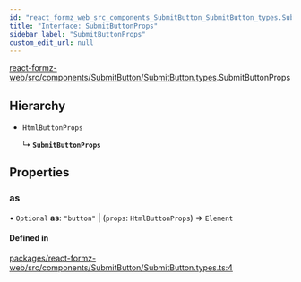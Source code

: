 ```yaml
---
id: "react_formz_web_src_components_SubmitButton_SubmitButton_types.SubmitButtonProps"
title: "Interface: SubmitButtonProps"
sidebar_label: "SubmitButtonProps"
custom_edit_url: null
---
```


[react-formz-web/src/components/SubmitButton/SubmitButton.types](../modules/react_formz_web_src_components_SubmitButton_SubmitButton_types.md).SubmitButtonProps

## Hierarchy

- `HtmlButtonProps`

  ↳ **`SubmitButtonProps`**

## Properties

### as

• `Optional` **as**: ``"button"`` \| (`props`: `HtmlButtonProps`) => `Element`

#### Defined in

[packages/react-formz-web/src/components/SubmitButton/SubmitButton.types.ts:4](https://github.com/ZerryStack/react-formz/blob/main/packages/react-formz-web/src/components/SubmitButton/SubmitButton.types.ts#L4)
